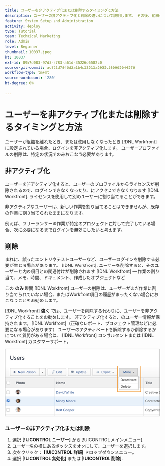 ```yaml
---
title: ユーザーを非アクティブ化または削除するタイミングと方法
description: ユーザーの非アクティブ化と削除の違いについて説明します。 その後、組織のニーズに応じてユーザープロファイルを管理します。
feature: System Setup and Administration
activity: deploy
type: Tutorial
team: Technical Marketing
role: Admin
level: Beginner
thumbnail: 10037.jpeg
kt: 10037
exl-id: 89b7d083-97d3-4783-a61d-35226d6582c0
source-git-commit: adf12d7846d2a1b4c32513a3955c080905044576
workflow-type: tm+mt
source-wordcount: '280'
ht-degree: 0%

---
```


# ユーザーを非アクティブ化または削除するタイミングと方法

ユーザーが組織を離れたとき、または使用しなくなったとき [!DNL Workfront]に設定されている場合、ログインを非アクティブ化します。 ユーザープロファイルの削除は、特定の状況でのみおこなう必要があります。

## 非アクティブ化

ユーザーを非アクティブ化すると、ユーザーのプロファイルからライセンスが削除されるので、ログインできなくなったり、にアクセスできなくなります [!DNL Workfront]. ライセンスを使用して別のユーザーに割り当てることができます。

非アクティブなユーザーは、新しい作業を割り当てることはできませんが、既存の作業に割り当てられたままになります。

例えば、フリーランサーの作業が特定のプロジェクトに対して完了している場合、次に必要になるまでログインを無効にしたいと考えます。

## 削除

まれに、誤ったエントリやテストユーザーなど、ユーザーログインを削除する必要が生じる場合があります。 [!DNL Workfront]. ユーザーを削除すると、そのユーザーと内の項目との関連付けが削除されます [!DNL Workfront] — 作業の割り当て、メモ、時間、ドキュメント、作成したオブジェクトなど

この **のみ** 時間 [!DNL Workfront] ユーザーの削除は、ユーザーがまだ作業に割り当てられていない場合、またはWorkfront項目の履歴がまったくない場合におこなうことをお勧めします。

[!DNL Workfront] **強く** では、ユーザーを削除する代わりに、ユーザーを非アクティブ化することをお勧めします。 非アクティブ化すると、のユーザー情報が保持されます。 [!DNL Workfront]（正確なレポート、プロジェクト管理などに必要になる場合があります） ユーザーのアクティベートを解除するか削除するかについて質問がある場合は、 [!DNL Workfront] コンサルタントまたは [!DNL Workfront] カスタマーサポート。

![オプションを表示する [ その他 ] メニュー [!DNL Users] ページ](assets/admin-fund-adding-users-11.png)

### ユーザーの非アクティブ化または削除

1. 選択 **[!UICONTROL ユーザー]** から [!UICONTROL メインメニュー].
1. ユーザー名の横にあるボックスをオンにして、ユーザーを選択します。
1. 次をクリック： **[!UICONTROL 詳細]** ドロップダウンメニュー。
1. 選択 **[!UICONTROL 無効化]** または **[!UICONTROL 削除]**.
